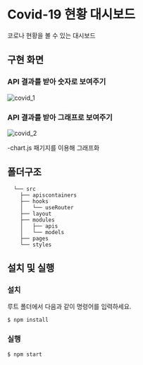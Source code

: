 # Covid-19 현황 대시보드
코로나 현황을 볼 수 있는 대시보드


## 구현 화면
### API 결과를 받아 숫자로 보여주기
![covid_1](https://github.com/nariri0814/covid19/assets/83111728/0f57002f-1525-43a8-8c2d-c831884bf1e5)


### API 결과를 받아 그래프로 보여주기
![covid_2](https://github.com/nariri0814/covid19/assets/83111728/216cd3bd-695f-4a2c-9f1d-f07082dceb00)

-chart.js 패기지를 이용해 그래프화


## 폴더구조
```
  └── src
    ├── apiscontainers
    ├── hooks
    │   └── useRouter
    ├── layout
    ├── modules
    │   ├── apis
    │   └── models
    ├── pages
    └── styles
```
    
## 설치 및 실행

### 설치

루트 폴더에서 다음과 같이 명령어를 입력하세요.

```
$ npm install
```

### 실행

```
$ npm start
```
